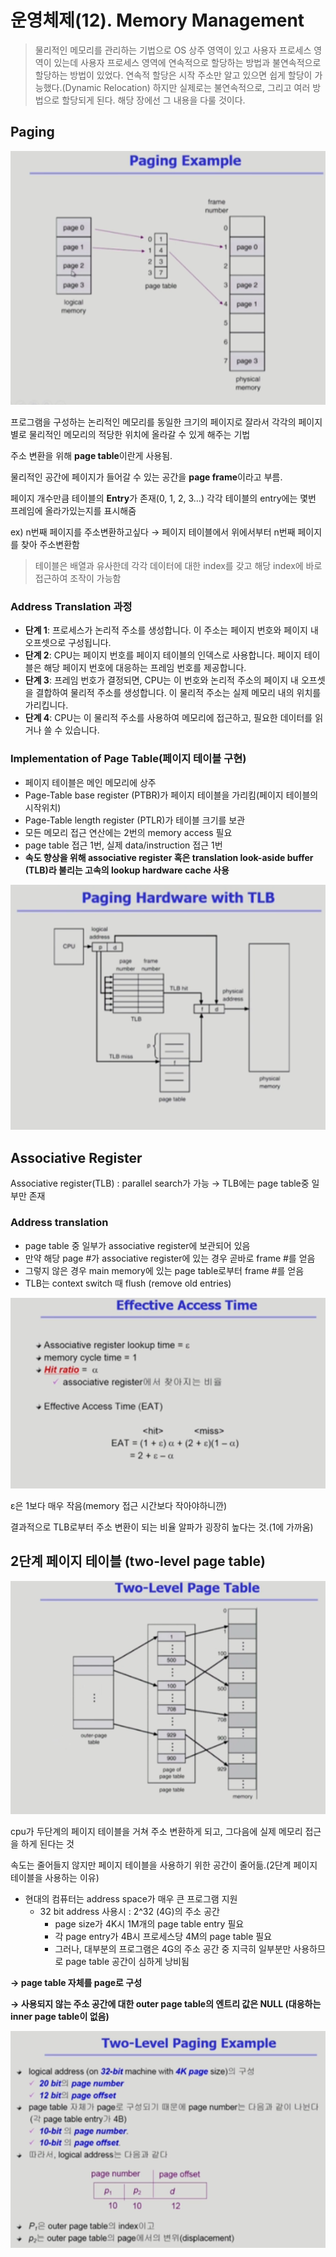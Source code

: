 # 운영체제(12). Memory Management

> 물리적인 메모리를 관리하는 기법으로 OS 상주 영역이 있고 사용자 프로세스 영역이 있는데 사용자 프로세스 영역에 연속적으로 할당하는 방법과 불연속적으로 할당하는 방법이 있었다. 연속적 할당은 시작 주소만 알고 있으면 쉽게 할당이 가능했다.(Dynamic Relocation)
하지만 실제로는 불연속적으로, 그리고 여러 방법으로 할당되게 된다. 해당 장에선 그 내용을 다룰 것이다.
> 

## Paging

![Untitled](%E1%84%8B%E1%85%AE%E1%86%AB%E1%84%8B%E1%85%A7%E1%86%BC%E1%84%8E%E1%85%A6%E1%84%8C%E1%85%A6(12)%20Memory%20Management%2004052ceea21f44c1ac011af7fcf3b341/Untitled.png)

프로그램을 구성하는 논리적인 메모리를 동일한 크기의 페이지로 잘라서 각각의 페이지별로 물리적인 메모리의 적당한 위치에 올라갈 수 있게 해주는 기법

주소 변환을 위해 **page table**이란게 사용됨.

물리적인 공간에 페이지가 들어갈 수 있는 공간을 **page frame**이라고 부름.

페이지 개수만큼 테이블의 **Entry**가 존재(0, 1, 2, 3…) 각각 테이블의 entry에는 몇번 프레임에 올라가있는지를 표시해줌

ex) n번째 페이지를 주소변환하고싶다 → 페이지 테이블에서 위에서부터 n번째 페이지를 찾아 주소변환함

> 테이블은 배열과 유사한데 각각 데이터에 대한 index를 갖고 해당 index에 바로 접근하여 조작이 가능함
> 

### Address Translation 과정

- **단계 1**: 프로세스가 논리적 주소를 생성합니다. 이 주소는 페이지 번호와 페이지 내 오프셋으로 구성됩니다.
- **단계 2**: CPU는 페이지 번호를 페이지 테이블의 인덱스로 사용합니다. 페이지 테이블은 해당 페이지 번호에 대응하는 프레임 번호를 제공합니다.
- **단계 3**: 프레임 번호가 결정되면, CPU는 이 번호와 논리적 주소의 페이지 내 오프셋을 결합하여 물리적 주소를 생성합니다. 이 물리적 주소는 실제 메모리 내의 위치를 가리킵니다.
- **단계 4**: CPU는 이 물리적 주소를 사용하여 메모리에 접근하고, 필요한 데이터를 읽거나 쓸 수 있습니다.

### Implementation of Page Table(페이지 테이블 구현)

- 페이지 테이블은 메인 메모리에 상주
- Page-Table base register (PTBR)가 페이지 테이블을 가리킴(페이지 테이블의 시작위치)
- Page-Table length register (PTLR)가 테이블 크기를 보관
- 모든 메모리 접근 연산에는 2번의 memory access 필요
- page table 접근 1번, 실제 data/instruction 접근 1번
- **속도 향상을 위해 associative register 혹은 translation look-aside buffer (TLB)라 불리는 고속의 lookup hardware cache 사용**

![Untitled](%E1%84%8B%E1%85%AE%E1%86%AB%E1%84%8B%E1%85%A7%E1%86%BC%E1%84%8E%E1%85%A6%E1%84%8C%E1%85%A6(12)%20Memory%20Management%2004052ceea21f44c1ac011af7fcf3b341/Untitled%201.png)

## Associative Register

Associative register(TLB) : parallel search가 가능 → TLB에는 page table중 일부만 존재

### Address translation

- page table 중 일부가 associative register에 보관되어 있음
- 만약 해당 page #가 associative register에 있는 경우 곧바로 frame #를 얻음
- 그렇지 않은 경우 main memory에 있는 page table로부터 frame #를 얻음
- TLB는 context switch 때 flush (remove old entries)

![Untitled](%E1%84%8B%E1%85%AE%E1%86%AB%E1%84%8B%E1%85%A7%E1%86%BC%E1%84%8E%E1%85%A6%E1%84%8C%E1%85%A6(12)%20Memory%20Management%2004052ceea21f44c1ac011af7fcf3b341/Untitled%202.png)

ε은 1보다 매우 작음(memory 접근 시간보다 작아야하니깐)

결과적으로 TLB로부터 주소 변환이 되는 비율 알파가 굉장히 높다는 것.(1에 가까움) 

## 2단계 페이지 테이블 (two-level page table)

![Untitled](%E1%84%8B%E1%85%AE%E1%86%AB%E1%84%8B%E1%85%A7%E1%86%BC%E1%84%8E%E1%85%A6%E1%84%8C%E1%85%A6(12)%20Memory%20Management%2004052ceea21f44c1ac011af7fcf3b341/Untitled%203.png)

cpu가 두단계의 페이지 테이블을 거쳐 주소 변환하게 되고, 그다음에 실제 메모리 접근을 하게 된다는 것

속도는 줄어들지 않지만 페이지 테이블을 사용하기 위한 공간이 줄어듦.(2단계 페이지 테이블을 사용하는 이유)

- 현대의 컴퓨터는 address space가 매우 큰 프로그램 지원
    - 32 bit address 사용시 : 2^32 (4G)의 주소 공간
        - page size가 4K시 1M개의 page table entry 필요
        - 각 page entry가 4B시 프로세스당 4M의 page table 필요
        - 그러나, 대부분의 프로그램은 4G의 주소 공간 중 지극히 일부분만 사용하므로 page table 공간이 심하게 낭비됨

**→ page table 자체를 page로 구성**

**→ 사용되지 않는 주소 공간에 대한 outer page table의 엔트리 값은 NULL (대응하는 inner page table이 없음)**

![Untitled](%E1%84%8B%E1%85%AE%E1%86%AB%E1%84%8B%E1%85%A7%E1%86%BC%E1%84%8E%E1%85%A6%E1%84%8C%E1%85%A6(12)%20Memory%20Management%2004052ceea21f44c1ac011af7fcf3b341/Untitled%204.png)